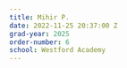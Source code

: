 ```yaml
---
title: Mihir P.
date: 2022-11-25 20:37:00 Z
grad-year: 2025
order-number: 6
school: Westford Academy
---
```


